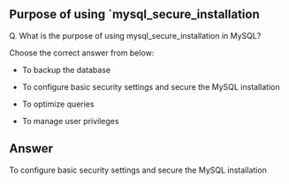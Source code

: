 ## Purpose of using `mysql_secure_installation

Q. What is the purpose of using mysql_secure_installation in MySQL?

Choose the correct answer from below:

  - To backup the database

  - To configure basic security settings and secure the MySQL installation

  - To optimize queries
  
  - To manage user privileges


## Answer
To configure basic security settings and secure the MySQL installation
